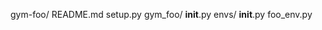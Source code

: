 gym-foo/
  README.md
  setup.py
  gym_foo/
    __init__.py
    envs/
      __init__.py
      foo_env.py